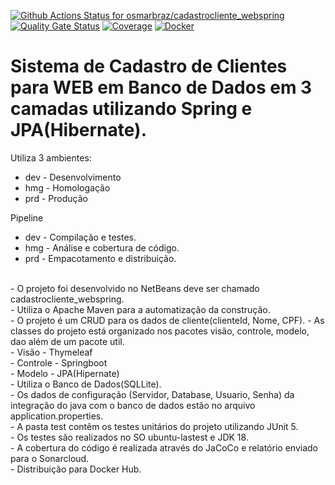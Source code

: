 [![Github Actions Status for osmarbraz/cadastrocliente_webspring](https://github.com/osmarbraz/cadastrocliente_webspring/workflows/Integra%C3%A7%C3%A3o%20continua%20de%20Java%20com%20Maven/badge.svg)](https://github.com/osmarbraz/cadastrocliente_webspring/actions) 
[![Quality Gate Status](https://sonarcloud.io/api/project_badges/measure?project=osmarbraz_cadastrocliente_webspring&metric=alert_status)](https://sonarcloud.io/summary/new_code?id=osmarbraz_cadastrocliente_webspring)
[![Coverage](https://sonarcloud.io/api/project_badges/measure?project=osmarbraz_cadastrocliente_webspring&metric=coverage)](https://sonarcloud.io/component_measures?id=osmarbraz_cadastrocliente_webspring&metric=coverage)
[![Docker](https://img.shields.io/badge/Docker-image-brightgreen)](https://hub.docker.com/r/osmarbraz/cadastrocliente_webspring)

# Sistema de Cadastro de Clientes para WEB em Banco de Dados em 3 camadas utilizando Spring e JPA(Hibernate).

Utiliza 3 ambientes:
- dev - Desenvolvimento
- hmg - Homologação
- prd - Produção

Pipeline 
- dev - Compilação e testes.
- hmg - Análise e cobertura de código.
- prd - Empacotamento e distribuição.

<br>
- O projeto foi desenvolvido no NetBeans deve ser chamado cadastrocliente_webspring.<br>
- Utiliza o Apache Maven para a automatização da construção.<br>
- O projeto é um CRUD para os dados de cliente(clienteId, Nome, CPF).
- As classes do projeto está organizado nos pacotes visão, controle, modelo, dao além de um pacote util.<br>
   - Visão - Thymeleaf<br>
   - Controle - Springboot<br>
   - Modelo - JPA(Hipernate)<br>
- Utiliza o Banco de Dados(SQLLite).<br>
- Os dados de configuração (Servidor, Database, Usuario, Senha) da integração do java com o banco de dados estão no arquivo application.properties.<br>
- A pasta test contêm os testes unitários do projeto utilizando JUnit 5.<br> 
- Os testes são realizados no SO ubuntu-lastest e JDK 18.<br>
- A cobertura do código é realizada através do JaCoCo e relatório enviado para o Sonarcloud.<br>
- Distribuição para Docker Hub.
 